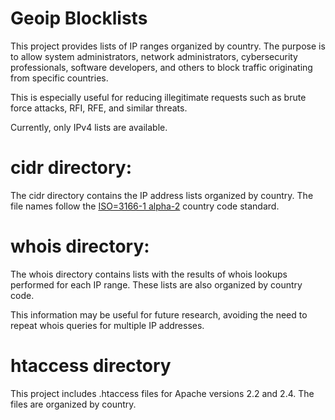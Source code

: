 # Geoip Blocklists 

This project provides lists of IP ranges organized by country. The purpose is to allow system administrators, network administrators, cybersecurity professionals, software developers, and others to block traffic originating from specific countries.

This is especially useful for reducing illegitimate requests such as brute force attacks, RFI, RFE, and similar threats.

Currently, only IPv4 lists are available.

# cidr directory:

The cidr directory contains the IP address lists organized by country. The file names follow the [ISO=3166-1 alpha-2](https://en.wikipedia.org/wiki/ISO_3166-1_alpha-2#Officially_assigned_code_elements) country code standard.

# whois directory:

The whois directory contains lists with the results of whois lookups performed for each IP range. These lists are also organized by country code.

This information may be useful for future research, avoiding the need to repeat whois queries for multiple IP addresses.

# htaccess directory

This project includes .htaccess files for Apache versions 2.2 and 2.4. The files are organized by country.